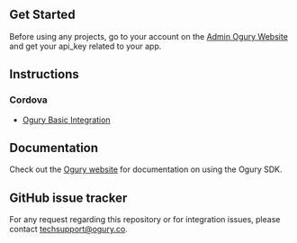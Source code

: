 ## Get Started

Before using any projects, go to your account on the [Admin Ogury Website](https://admin.ogury.co) and get your api_key related to your app.

## Instructions

### Cordova

* [Ogury Basic Integration](https://github.com/Ogury/Sample-Projects/tree/master/Cordova/cordovaApps)

## Documentation

Check out the [Ogury website](https://admin.ogury.co) for documentation on using the Ogury SDK.

## GitHub issue tracker

For any request regarding this repository or for integration issues, please contact techsupport@ogury.co.

